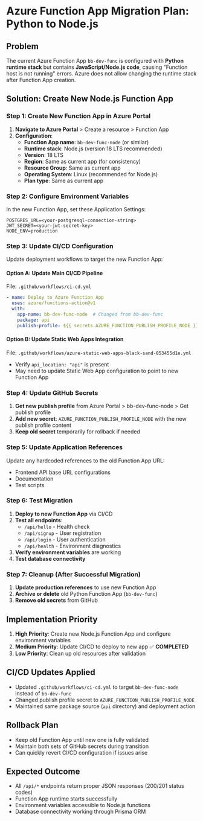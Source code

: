 # Azure Function App Migration Plan: Python to Node.js

## Problem
The current Azure Function App `bb-dev-func` is configured with **Python runtime stack** but contains **JavaScript/Node.js code**, causing "Function host is not running" errors. Azure does not allow changing the runtime stack after Function App creation.

## Solution: Create New Node.js Function App

### Step 1: Create New Function App in Azure Portal
1. **Navigate to Azure Portal** > Create a resource > Function App
2. **Configuration**:
   - **Function App name**: `bb-dev-func-node` (or similar)
   - **Runtime stack**: Node.js (version 18 LTS recommended)
   - **Version**: 18 LTS
   - **Region**: Same as current app (for consistency)
   - **Resource Group**: Same as current app
   - **Operating System**: Linux (recommended for Node.js)
   - **Plan type**: Same as current app

### Step 2: Configure Environment Variables
In the new Function App, set these Application Settings:
```
POSTGRES_URL=<your-postgresql-connection-string>
JWT_SECRET=<your-jwt-secret-key>
NODE_ENV=production
```

### Step 3: Update CI/CD Configuration
Update deployment workflows to target the new Function App:

#### Option A: Update Main CI/CD Pipeline
File: `.github/workflows/ci-cd.yml`
```yaml
- name: Deploy to Azure Function App
  uses: azure/functions-action@v1
  with:
    app-name: bb-dev-func-node  # Changed from bb-dev-func
    package: api
    publish-profile: ${{ secrets.AZURE_FUNCTION_PUBLISH_PROFILE_NODE }}  # New secret
```

#### Option B: Update Static Web Apps Integration
File: `.github/workflows/azure-static-web-apps-black-sand-053455d1e.yml`
- Verify `api_location: "api"` is present
- May need to update Static Web App configuration to point to new Function App

### Step 4: Update GitHub Secrets
1. **Get new publish profile** from Azure Portal > bb-dev-func-node > Get publish profile
2. **Add new secret**: `AZURE_FUNCTION_PUBLISH_PROFILE_NODE` with the new publish profile content
3. **Keep old secret** temporarily for rollback if needed

### Step 5: Update Application References
Update any hardcoded references to the old Function App URL:
- Frontend API base URL configurations
- Documentation
- Test scripts

### Step 6: Test Migration
1. **Deploy to new Function App** via CI/CD
2. **Test all endpoints**:
   - `/api/hello` - Health check
   - `/api/signup` - User registration
   - `/api/login` - User authentication
   - `/api/health` - Environment diagnostics
3. **Verify environment variables** are working
4. **Test database connectivity**

### Step 7: Cleanup (After Successful Migration)
1. **Update production references** to use new Function App
2. **Archive or delete** old Python Function App (`bb-dev-func`)
3. **Remove old secrets** from GitHub

## Implementation Priority
1. **High Priority**: Create new Node.js Function App and configure environment variables
2. **Medium Priority**: Update CI/CD to deploy to new app ✅ **COMPLETED**
3. **Low Priority**: Clean up old resources after validation

## CI/CD Updates Applied
- Updated `.github/workflows/ci-cd.yml` to target `bb-dev-func-node` instead of `bb-dev-func`
- Changed publish profile secret to `AZURE_FUNCTION_PUBLISH_PROFILE_NODE`
- Maintained same package source (`api` directory) and deployment action

## Rollback Plan
- Keep old Function App until new one is fully validated
- Maintain both sets of GitHub secrets during transition
- Can quickly revert CI/CD configuration if issues arise

## Expected Outcome
- All `/api/*` endpoints return proper JSON responses (200/201 status codes)
- Function App runtime starts successfully
- Environment variables accessible to Node.js functions
- Database connectivity working through Prisma ORM
